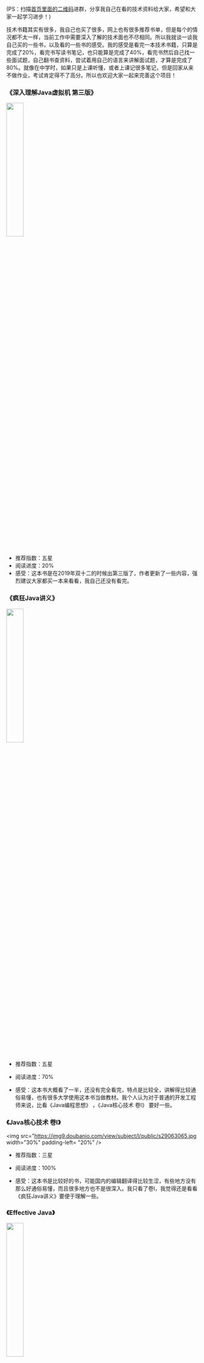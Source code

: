 (PS：扫描[首页里面的二维码](README.md)进群，分享我自己在看的技术资料给大家，希望和大家一起学习进步！)

技术书籍其实有很多，我自己也买了很多，网上也有很多推荐书单，但是每个的情况都不太一样，当前工作中需要深入了解的技术面也不尽相同。所以我就谈一谈我自己买的一些书，以及看的一些书的感受。我的感受是看完一本技术书籍，只算是完成了20%，看完书写读书笔记，也只能算是完成了40%，看完书然后自己找一些面试题，自己翻书查资料，尝试着用自己的语言来讲解面试题，才算是完成了80%。就像在中学时，如果只是上课听懂，或者上课记很多笔记，但是回家从来不做作业，考试肯定得不了高分。所以也欢迎大家一起来完善这个项目！

### 《深入理解Java虚拟机 第三版》

<img src="https://img9.doubanio.com/view/subject/l/public/s33531736.jpg" width="30%" padding-left= "20%" />

  - 推荐指数：五星
  - 阅读进度：20%
  - 感受：这本书是在2019年双十二的时候出第三版了，作者更新了一些内容，强烈建议大家都买一本来看看，我自己还没有看完。

### 《疯狂Java讲义》

<img src="https://img1.doubanio.com/view/subject/l/public/s32306279.jpg" width="30%" padding-left= "20%" />

- 推荐指数：五星

- 阅读进度：70%

- 感受：这本书大概看了一半，还没有完全看完，特点是比较全，讲解得比较通俗易懂，也有很多大学使用这本书当做教材。我个人认为对于普通的开发工程师来说，比看《Java编程思想》 ，《Java核心技术 卷I》 要好一些。

### 《Java核心技术 卷I》

<img src="https://img9.doubanio.com/view/subject/l/public/s29063065.jpg width="30%" padding-left= "20%" />

* 推荐指数：三星

* 阅读进度：100%

* 感受：这本书是比较好的书，可能国内的编辑翻译得比较生涩，有些地方没有那么好通俗易懂，而且很多地方也不是很深入。我只看了卷I，我觉得还是看看《疯狂Java讲义》要便于理解一些。

### 《Effective Java》

<img src="https://img3.doubanio.com/view/subject/l/public/s32282160.jpg" width="30%" padding-left= "20%"/>

- 推荐指数：四星

- 阅读进度：100%

- 感受：书是好书，但是编辑翻译得让人捉急，可以先看看《疯狂Java讲义》，之后再来看这本书。

### 《Redis设计与实现》

<img src="https://img1.doubanio.com/view/subject/l/public/s27297117.jpg" width="30%" padding-left= "20%" />

  - 推荐指数：五星

  - 阅读进度：100%

  - 感受：这本书对于了解的Redis原理还是很好的，我觉得可以看一看（里面的原理都是针对于Redis 2.6，可能有一些实现已经遍历，例如在老版本中，List存储的元素较少时，会使用ziplist作为底层实现，元素较多时，使用linkedList来作为底层实现，而在新版本，引入了一种新的数据结构quickList，来作为底层实现。）

### 《Redis深度历险：核心原理与应用实践》

<img src="https://upload-images.jianshu.io/upload_images/12609483-883506f456096074.png?imageMogr2/auto-orient/strip%7CimageView2/2/w/1240" width="30%" padding-left= "20%" />

- 推荐指数：五星

- 阅读进度：100%

- 感受：这本书是一个掘金作者写的掘金小册，我感觉作者是阅读了《Redis设计与实现》，并且作者也去看了一下源码和其他博客，然后整理写得一个小册，覆盖了Redis的方方面面，比较全面，但是因为篇幅有限，更像是一个概要，快速了解一些技术点，需要深入了解还是需要看《Redis设计与实现》或者自己去资料。
- 图书链接：https://juejin.im/book/5afc2e5f6fb9a07a9b362527

### 《MySQL必知必会》

<img src="https://img9.doubanio.com/view/subject/l/public/s5968156.jpg" width="30%" padding-left= "20%" />

- 推荐指数：三星

- 阅读进度：100%

- 感受：这本书讲得比较全面，主要是讲用法，看起来很轻松，如果想要快速了解MySQL的各种用法，可以买一本来看一看。

### 《操作系统导论》

<img src="https://img9.doubanio.com/view/subject/l/public/s32332106.jpg" width="30%" padding-left= "20%" />

- 推荐指数：五星

- 阅读进度：0%

- 感受：这本书我是买了，但是还没有看，看评价是国外的一对计算机教授夫妇以通俗易懂地方式来讲解操作系统，也是2019年才出中文版的，之前都是Github上的一些爱好者们在自发得对这本书的英文原版翻译。

- 豆瓣链接：https://book.douban.com/subject/33463930

### 《大话数据结构》

<img src="https://img3.doubanio.com/view/subject/l/public/s6382631.jpg" width="30%" padding-left= "20%" />

- 推荐指数：五星

- 阅读进度：30%

- 感受：感觉讲得还比较通俗，需要复习数据结构的朋友可以看一看。

还有一些看过的书，之后再来更新了，还有很多书，买了还没有看，看完了再来更新吧。
